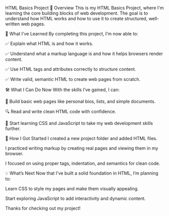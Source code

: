 HTML Basics Project
📘 Overview
This is my HTML Basics Project, where I'm learning the core building blocks of web development. The goal is to understand how HTML works and how to use it to create structured, well-written web pages.

🎯 What I’ve Learned
By completing this project, I’m now able to:

✅ Explain what HTML is and how it works.

✅ Understand what a markup language is and how it helps browsers render content.

✅ Use HTML tags and attributes correctly to structure content.

✅ Write valid, semantic HTML to create web pages from scratch.

🛠️ What I Can Do Now
With the skills I’ve gained, I can:

📝 Build basic web pages like personal bios, lists, and simple documents.

🔍 Read and write clean HTML code with confidence.

🚀 Start learning CSS and JavaScript to take my web development skills further.

📁 How I Got Started
I created a new project folder and added HTML files.

I practiced writing markup by creating real pages and viewing them in my browser.

I focused on using proper tags, indentation, and semantics for clean code.

💡 What’s Next
Now that I’ve built a solid foundation in HTML, I’m planning to:

Learn CSS to style my pages and make them visually appealing.

Start exploring JavaScript to add interactivity and dynamic content.

Thanks for checking out my project!